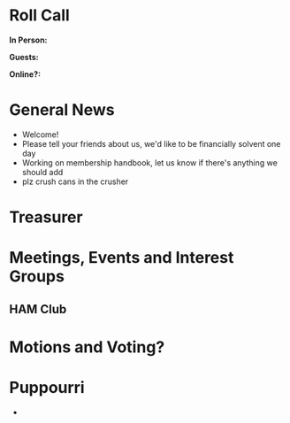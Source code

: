 # Roll Call
**In Person:** 

**Guests:** 

**Online?:** 
# General News
  - Welcome! 
  - Please tell your friends about us, we'd like to be financially solvent one day
  - Working on membership handbook, let us know if there's anything we should add
  - plz crush cans in the crusher
# Treasurer
# Meetings, Events and Interest Groups
## HAM Club
# Motions and Voting?
# Puppourri
- 
